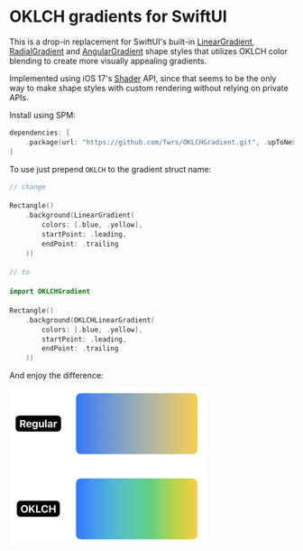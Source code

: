 # OKLCH gradients for SwiftUI

This is a drop-in replacement for SwiftUI's built-in [LinearGradient](https://developer.apple.com/documentation/swiftui/lineargradient), [RadialGradient](https://developer.apple.com/documentation/swiftui/radialgradient) and [AngularGradient](https://developer.apple.com/documentation/swiftui/angulargradient) shape styles that utilizes OKLCH color blending to create more visually appealing gradients.

Implemented using iOS 17's [Shader](https://developer.apple.com/documentation/swiftui/shader) API, since that seems to be the only way to make shape styles with custom rendering without relying on private APIs.

Install using SPM:

```swift
dependencies: [
    .package(url: "https://github.com/fwrs/OKLCHGradient.git", .upToNextMajor(from: "1.0.3"))
]
```

To use just prepend `OKLCH` to the gradient struct name:

```swift
// change

Rectangle()
    .background(LinearGradient(
        colors: [.blue, .yellow],
        startPoint: .leading,
        endPoint: .trailing
    ))

// to

import OKLCHGradient

Rectangle()
    .background(OKLCHLinearGradient(
        colors: [.blue, .yellow],
        startPoint: .leading,
        endPoint: .trailing
    ))
```

And enjoy the difference:

<img src="Misc/Demonstration.png" alt="Screenshot comparing a regular SwiftUI gradient to an OKLCH gradient. The regular gradient utilizes a grey color as an intermediate between blue and yellow colors, while OKLCH uses green, which is the color positioned between blue and yellow on a standard color wheel." width="350px" />
